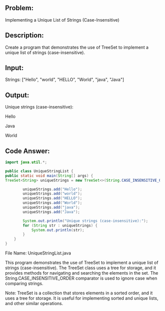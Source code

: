 ## Problem: 
Implementing a Unique List of Strings (Case-Insensitive)

## Description: 
Create a program that demonstrates the use of TreeSet to implement a unique list of strings (case-insensitive).

## Input:

Strings: ["Hello", "world", "HELLO", "World", "java", "Java"]

## Output:

Unique strings (case-insensitive):

Hello

Java

World

## Code Answer:
```Java
import java.util.*;

public class UniqueStringList {
public static void main(String[] args) {
TreeSet<String> uniqueStrings = new TreeSet<>(String.CASE_INSENSITIVE_ORDER);

        uniqueStrings.add("Hello");
        uniqueStrings.add("world");
        uniqueStrings.add("HELLO");
        uniqueStrings.add("World");
        uniqueStrings.add("java");
        uniqueStrings.add("Java");

        System.out.println("Unique strings (case-insensitive):");
        for (String str : uniqueStrings) {
            System.out.println(str);
        }
    }
}
```

File Name: UniqueStringList.java

This program demonstrates the use of TreeSet to implement a unique list of strings (case-insensitive). The TreeSet class uses a tree for storage, and it provides methods for navigating and searching the elements in the set. The String.CASE_INSENSITIVE_ORDER comparator is used to ignore case when comparing strings.

Note: TreeSet is a collection that stores elements in a sorted order, and it uses a tree for storage. It is useful for implementing sorted and unique lists, and other similar operations.